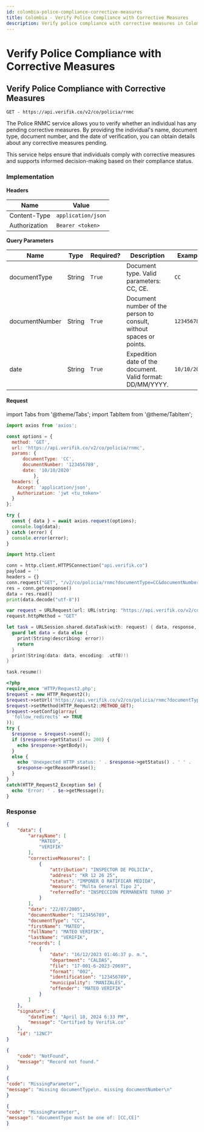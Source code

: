 ```yaml
---
id: colombia-police-compliance-corrective-measures
title: Colombia - Verify Police Compliance with Corrective Measures
description: Verify police compliance with corrective measures in Colombia
---
```


# Verify Police Compliance with Corrective Measures

## Verify Police Compliance with Corrective Measures

`GET - https://api.verifik.co/v2/co/policia/rnmc`

The Police RNMC service allows you to verify whether an individual has any pending corrective measures. By providing the individual's name, document type, document number, and the date of verification, you can obtain details about any corrective measures pending.

This service helps ensure that individuals comply with corrective measures and supports informed decision-making based on their compliance status.

### Implementation

**Headers**

| Name          | Value              |
| ------------- | ------------------ |
| Content-Type  | `application/json` |
| Authorization | `Bearer <token>`   |

**Query Parameters**

<table><thead><tr><th width="194">Name</th><th width="98">Type</th><th width="109">Required?</th><th width="205">Description</th><th>Example</th></tr></thead><tbody><tr><td>documentType</td><td>String</td><td><code>True</code></td><td>Document type. Valid parameters: CC, CE.</td><td><code>CC</code></td></tr><tr><td>documentNumber</td><td>String</td><td><code>True</code></td><td>Document number of the person to consult, without spaces or points.</td><td><code>123456789</code></td></tr><tr><td>date</td><td>String</td><td><code>True</code></td><td>Expedition date of the document. Valid format: DD/MM/YYYY.</td><td><code>10/10/2020</code></td></tr></tbody></table>

#### Request

import Tabs from '@theme/Tabs';
import TabItem from '@theme/TabItem';

<Tabs>
<TabItem value="javascript" label="JavaScript">

```javascript
import axios from 'axios';

const options = {
  method: 'GET',
  url: 'https://api.verifik.co/v2/co/policia/rnmc',
  params: {
      documentType: 'CC', 
      documentNumber: '123456789', 
      date: '10/10/2020'
          },  
  headers: {
    Accept: 'application/json',
    Authorization: 'jwt <tu_token>'
  }
};

try {
  const { data } = await axios.request(options);
  console.log(data);
} catch (error) {
  console.error(error);
}
```

</TabItem>
<TabItem value="python" label="Python">

```python
import http.client

conn = http.client.HTTPSConnection("api.verifik.co")
payload = ''
headers = {}
conn.request("GET", "/v2/co/policia/rnmc?documentType=CC&documentNumber=&date=", payload, headers)
res = conn.getresponse()
data = res.read()
print(data.decode("utf-8"))
```

</TabItem>
<TabItem value="swift" label="Swift">

```swift
var request = URLRequest(url: URL(string: "https://api.verifik.co/v2/co/policia/rnmc?documentType=CC&documentNumber=&date=")!,timeoutInterval: Double.infinity)
request.httpMethod = "GET"

let task = URLSession.shared.dataTask(with: request) { data, response, error in 
  guard let data = data else {
    print(String(describing: error))
    return
  }
  print(String(data: data, encoding: .utf8)!)
}

task.resume()

```

</TabItem>
<TabItem value="php" label="PHP">

```php
<?php
require_once 'HTTP/Request2.php';
$request = new HTTP_Request2();
$request->setUrl('https://api.verifik.co/v2/co/policia/rnmc?documentType=CC&documentNumber=&date=');
$request->setMethod(HTTP_Request2::METHOD_GET);
$request->setConfig(array(
  'follow_redirects' => TRUE
));
try {
  $response = $request->send();
  if ($response->getStatus() == 200) {
    echo $response->getBody();
  }
  else {
    echo 'Unexpected HTTP status: ' . $response->getStatus() . ' ' .
    $response->getReasonPhrase();
  }
}
catch(HTTP_Request2_Exception $e) {
  echo 'Error: ' . $e->getMessage();
}
```

</TabItem>
</Tabs>

### **Response**

<Tabs>
<TabItem value="200" label="200">

```json
{
    "data": {
        "arrayName": [
            "MATEO",
            "VERIFIK"
        ],
        "correctiveMeasures": [
            {
                "attribution": "INSPECTOR DE POLICÍA",
                "address": "KR 12 26 25",
                "status": "IMPONER O RATIFICAR MEDIDA",
                "measure": "Multa General Tipo 2",
                "referredTo": "INSPECCION PERMANENTE TURNO 3"
            }
        ],
        "date": "22/07/2005",
        "documentNumber": "123456789",
        "documentType": "CC",
        "firstName": "MATEO",
        "fullName": "MATEO VERIFIK",
        "lastName": "VERIFIK",
        "records": [
            {
                "date": "16/12/2023 01:46:37 p. m.",
                "department": "CALDAS",
                "file": "17-001-6-2023-20697",
                "format": "002",
                "identification": "123456789",
                "municipality": "MANIZALES",
                "offender": "MATEO VERIFIK"
            }
        ]
    },
    "signature": {
        "dateTime": "April 18, 2024 6:33 PM",
        "message": "Certified by Verifik.co"
    },
    "id": "12NC7"
}
```

</TabItem>
<TabItem value="404" label="404">

```json
{
    "code": "NotFound",
    "message": "Record not found."
}
```

</TabItem>
<TabItem value="409-1" label="409 (Missing Parameters)">

```json
{
"code": "MissingParameter",
"message": "missing documentType\n. missing documentNumber\n"
}
```

</TabItem>
<TabItem value="409-2" label="409 (Invalid Document Type)">

```json
{
"code": "MissingParameter",
"message": "documentType must be one of: [CC,CE]"
}
```

</TabItem>
</Tabs>
